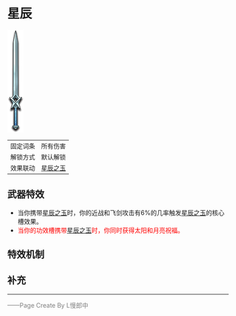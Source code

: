 # 星辰
![星辰](../Img/Texture2D_Sword/星辰.png)

|||
|:----:|:----:|
|固定词条|所有伤害|
|解锁方式|默认解锁|
|效果联动|[星辰之玉](../Potions/Potion_StarJade.md)|


## 武器特效
- 当你携带[星辰之玉](../Potions/Potion_StarJade.md)时，你的近战和飞剑攻击有6%的几率触发[星辰之玉](../Potions/Potion_StarJade.md)的核心槽效果。
- <font color=red>当你的功效槽携带[星辰之玉](../Potions/Potion_StarJade.md)时，你同时获得太阳和月亮祝福。</font>

## 特效机制

## 补充

---

<font color=grey>——Page Create By L慢郎中</font>
